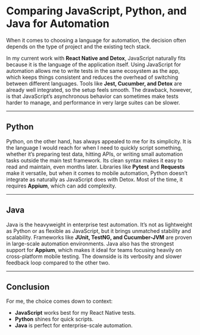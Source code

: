 # Comparing JavaScript, Python, and Java for Automation

When it comes to choosing a language for automation, the decision often depends on the type of project and the existing tech stack.  

In my current work with **React Native and Detox**, JavaScript naturally fits because it is the language of the application itself. Using JavaScript for automation allows me to write tests in the same ecosystem as the app, which keeps things consistent and reduces the overhead of switching between different languages. Tools like **Jest, Cucumber, and Detox** are already well integrated, so the setup feels smooth. The drawback, however, is that JavaScript’s asynchronous behavior can sometimes make tests harder to manage, and performance in very large suites can be slower.  

---

## Python  

Python, on the other hand, has always appealed to me for its simplicity. It is the language I would reach for when I need to quickly script something, whether it’s preparing test data, hitting APIs, or writing small automation tasks outside the main test framework. Its clean syntax makes it easy to read and maintain, even months later. Libraries like **Pytest** and **Requests** make it versatile, but when it comes to mobile automation, Python doesn’t integrate as naturally as JavaScript does with Detox. Most of the time, it requires **Appium**, which can add complexity.  

---

## Java  

Java is the heavyweight in enterprise test automation. It’s not as lightweight as Python or as flexible as JavaScript, but it brings unmatched stability and scalability. Frameworks like **JUnit, TestNG, and Cucumber-JVM** are proven in large-scale automation environments. Java also has the strongest support for **Appium**, which makes it ideal for teams focusing heavily on cross-platform mobile testing. The downside is its verbosity and slower feedback loop compared to the other two.  

---

## Conclusion  

For me, the choice comes down to context:  
- **JavaScript** works best for my React Native tests.  
- **Python** shines for quick scripts.  
- **Java** is perfect for enterprise-scale automation.  
